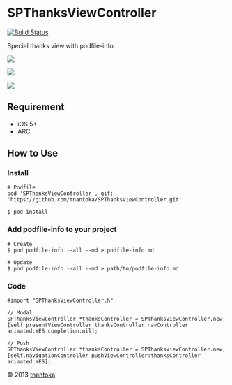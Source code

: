 # SPThanksViewController

[![Build Status](https://travis-ci.org/tnantoka/SPThanksViewController.png?branch=master)](https://travis-ci.org/tnantoka/SPThanksViewController)

Special thanks view with podfile-info.

![](http://tobioka.net/wp-content/uploads/2013/06/SPThanksViewController_phone1.png)

![](http://tobioka.net/wp-content/uploads/2013/06/SPThanksViewController_phone2.png)

![](http://tobioka.net/wp-content/uploads/2013/06/SPThanksViewController_pad.png)

## Requirement
* iOS 5+
* ARC

## How to Use

### Install
    # Podfile
    pod 'SPThanksViewController', git: 'https://github.com/tnantoka/SPThanksViewController.git'
    
    $ pod install

### Add podfile-info to your project
    # Create
	$ pod podfile-info --all --md > podfile-info.md
	
	# Update
	$ pod podfile-info --all --md > path/to/podfile-info.md
	
### Code
    #import "SPThanksViewController.h"

	// Modal
    SPThanksViewController *thanksController = SPThanksViewController.new;
    [self presentViewController:thanksController.navController animated:YES completion:nil];

    // Push
    SPThanksViewController *thanksController = SPThanksViewController.new;
    [self.navigationController pushViewController:thanksController animated:YES];

&copy; 2013 [tnantoka](https://twitter.com/tnantoka)


